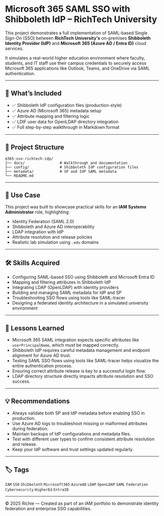 
# Microsoft 365 SAML SSO with Shibboleth IdP – RichTech University

This project demonstrates a full implementation of SAML-based Single Sign-On (SSO) between **RichTech University's** on-premises **Shibboleth Identity Provider (IdP)** and **Microsoft 365 (Azure AD / Entra ID)** cloud services.

It simulates a real-world higher education environment where faculty, students, and IT staff use their campus credentials to securely access Microsoft 365 applications like Outlook, Teams, and OneDrive via SAML authentication.

---

## 🔧 What’s Included

- ✅ Shibboleth IdP configuration files (production-style)
- ✅ Azure AD (Microsoft 365) metadata setup
- ✅ Attribute mapping and filtering logic
- ✅ LDIF user data for OpenLDAP directory integration
- ✅ Full step-by-step walkthrough in Markdown format

---

## 📂 Project Structure

```
m365-sso-richtech-idp/
├── docs/                # Walkthrough and documentation
├── config/              # Shibboleth IdP configuration files
├── metadata/            # SP and IdP SAML metadata
└── README.md
```

---

## 🧠 Use Case

This project was built to showcase practical skills for an **IAM Systems Administrator** role, highlighting:

- Identity Federation (SAML 2.0)
- Shibboleth and Azure AD interoperability
- LDAP integration with IdP
- Attribute resolution and release policies
- Realistic lab simulation using `.edu` domains

---

## 🛠️ Skills Acquired

- Configuring SAML-based SSO using Shibboleth and Microsoft Entra ID
- Mapping and filtering attributes in Shibboleth IdP
- Integrating LDAP (OpenLDAP) with identity providers
- Building and managing SAML metadata for IdP and SP
- Troubleshooting SSO flows using tools like SAML-tracer
- Designing a federated identity architecture in a simulated university environment

---

## 📘 Lessons Learned

- Microsoft 365 SAML integration expects specific attributes like `userPrincipalName`, which must be mapped correctly.
- Shibboleth IdP requires careful metadata management and endpoint alignment for Azure AD trust.
- Testing SAML SSO flows using tools like SAML-tracer helps visualize the entire authentication process.
- Ensuring correct attribute release is key to a successful login flow.
- LDAP directory structure directly impacts attribute resolution and SSO success.

---

## 💡 Recommendations

- Always validate both SP and IdP metadata before enabling SSO in production.
- Use Azure AD logs to troubleshoot missing or malformed attributes during federation.
- Maintain backups of IdP configurations and metadata files.
- Test with different user types to confirm consistent attribute resolution and release.
- Keep your IdP software and trust settings updated regularly.

---

## 🏷️ Tags

`IAM` `SSO` `Shibboleth` `Microsoft365` `AzureAD` `LDAP` `OpenLDAP` `SAML` `Federation` `Cybersecurity` `HigherEd` `EntraID`

---

© 2025 Richie — Created as part of an IAM portfolio to demonstrate identity federation and enterprise SSO capabilities.
